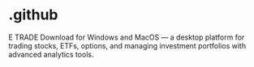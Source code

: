 # .github
E TRADE Download for Windows and MacOS — a desktop platform for trading stocks, ETFs, options, and managing investment portfolios with advanced analytics tools.
